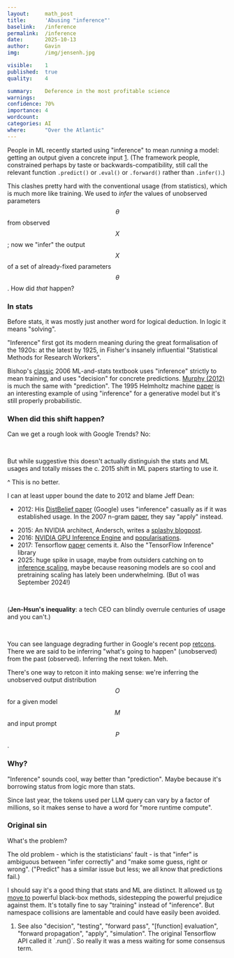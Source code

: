 ```yaml
---
layout:     math_post
title:      'Abusing "inference"'
baselink:   /inference
permalink:  /inference
date:       2025-10-13
author:     Gavin
img:        /img/jensenh.jpg

visible:    1
published:  true
quality:    4

summary:    Deference in the most profitable science
warnings: 	
confidence: 70%
importance: 4
wordcount:  
categories: AI
where:      "Over the Atlantic"
---
```


<script type="text/javascript" src="https://ssl.gstatic.com/trends_nrtr/4215_RC01/embed_loader.js"></script>


People in ML recently started using "inference" to mean _running_ a model: getting an output given a concrete input <a href="#fn:1" id="fn:1">1</a>. (The framework people, constrained perhaps by taste or backwards-compatibility, still call the relevant function `.predict()` or `.eval()` or `.forward()` rather than `.infer()`.)

This clashes pretty hard with the conventional usage (from statistics), which is much more like training. We used to _infer_ the values of unobserved parameters $$\theta$$ from observed $$X$$; now we "infer" the output $$X$$ of a set of already-fixed parameters $$\theta$$. How did _that_ happen?

### In stats

Before stats, it was mostly just another word for logical deduction. In logic it means "solving".

"Inference" first got its modern meaning during the great formalisation of the 1920s: at the latest by 1925, in Fisher's insanely influential "Statistical Methods for Research Workers". 

<!-- The Bayesian ML people use it right -->

Bishop's [classic](https://www.microsoft.com/en-us/research/wp-content/uploads/2006/01/Bishop-Pattern-Recognition-and-Machine-Learning-2006.pdf) 2006 ML-and-stats textbook uses "inference" strictly to mean training, and uses "decision" for concrete predictions. [Murphy (2012)](https://raw.githubusercontent.com/kerasking/book-1/master/ML%20Machine%20Learning-A%20Probabilistic%20Perspective.pdf) is much the same with "prediction". The 1995 Helmholtz machine [paper](https://pubmed.ncbi.nlm.nih.gov/7584891/) is an interesting example of using "inference" for a generative model but it's still properly probabilistic.

<!-- 2006 https://www.cs.toronto.edu/~hinton/absps/fastnc.pdf -->

### When did this shift happen?

Can we get a rough look with Google Trends? No:

<br>

<script type="text/javascript">
trends.embed.renderExploreWidget("TIMESERIES", {"comparisonItem":[{"keyword":"inference","geo":"","time":"2004-01-01 2025-10-13"}],"category":0,"property":""}, {"exploreQuery":"date=all&q=inference&hl=en","guestPath":"https://trends.google.com:443/trends/embed/"});
</script>

But while suggestive this doesn't actually distinguish the stats and ML usages and totally misses the c. 2015 shift in ML papers starting to use it.

<script type="text/javascript">
trends.embed.renderExploreWidget("TIMESERIES", {"comparisonItem":[{"keyword":"inference","geo":"","time":"today 5-y"},{"keyword":"model inference","geo":"","time":"today 5-y"},{"keyword":"statistical inference","geo":"","time":"today 5-y"},{"keyword":"GPU inference","geo":"","time":"today 5-y"}],"category":0,"property":""}, {"exploreQuery":"date=today%205-y&q=inference,model%20inference,statistical%20inference,GPU%20inference&hl=en","guestPath":"https://trends.google.com:443/trends/embed/"});
</script>

^ This is no better. 

I can at least upper bound the date to 2012 and blame Jeff Dean:

<!-- * Theano just says `predict` https://www.iro.umontreal.ca/~lisa/pointeurs/theano_scipy2010.pdf -->

* 2012: His [DistBelief paper](https://www.cs.toronto.edu/~ranzato/publications/DistBeliefNIPS2012_withAppendix.pdf) (Google) uses "inference" casually as if it was established usage. In the 2007 n-gram <a href="https://aclanthology.org/D07-1090.pdf">paper</a>, they say "apply" instead.
<!-- * 2014: Szegedy's [GoogLeNet paper](https://arxiv.org/pdf/1409.4842) uses "inference time" casually.  -->
* 2015: An NVIDIA architect, Andersch, writes a [splashy blogpost](https://developer.nvidia.com/blog/inference-next-step-gpu-accelerated-deep-learning/).
* 2016: [NVIDIA GPU Inference Engine](https://developer.nvidia.com/blog/production-deep-learning-nvidia-gpu-inference-engine/) and [popularisations](https://blogs.nvidia.com/blog/difference-deep-learning-training-inference-ai/).
* 2017: Tensorflow [paper](https://arxiv.org/abs/1605.08695v1) cements it. Also the "TensorFlow Inference" library
* 2025: huge spike in usage, maybe from outsiders catching on to [inference scaling](https://www.tobyord.com/writing/inference-scaling-reshapes-ai-governance), maybe because reasoning models are so cool and pretraining scaling has lately been underwhelming. (But o1 was September 2024!)

<br>

(**Jen-Hsun's inequality**: a tech CEO can blindly overrule centuries of usage and you can't.)

<br>

You can see language degrading further in Google's recent pop [retcons](https://blog.google/technology/ai/ask-a-techspert-what-is-inference/). There we are said to be inferring "what's going to happen" (unobserved) from the past (observed). Inferring the next token. Meh.


There's one way to retcon it into making sense: we're inferring the unobserved output distribution $$O$$ for a given model $$M$$ and input prompt $$P$$. 

### Why?

"Inference" sounds cool, way better than "prediction". Maybe because it's borrowing status from logic more than stats.

Since last year, the tokens used per LLM query can vary by a factor of millions, so it makes sense to have a word for "more runtime compute".

### Original sin

What's the problem?

The old problem - which is the statisticians' fault - is that "infer" is ambiguous between "infer correctly" and "make some guess, right or wrong". ("Predict" has a similar issue but less; we all know that predictions fail.) 

I should say it's a good thing that stats and ML are distinct. It allowed us [to move to](https://www2.math.uu.se/~thulin/mm/breiman.pdf) powerful black-box methods, sidestepping the powerful prejudice against them. It's totally fine to say "training" instead of "inference". But namespace collisions are lamentable and could have easily been avoided.


<div class="footnotes">

<ol>
    <!-- 1 -->
    <li class="footnote" id="fn:1">
    	See also "decision", "testing", "forward pass", "[function] evaluation", "forward propagation", "apply", "simulation". The original Tensorflow API called it `.run()`. So really it was a mess waiting for some consensus term.
	</li>
</ol>

</div>
